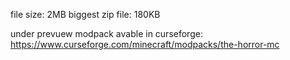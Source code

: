 file size: 2MB
biggest zip file: 180KB

under prevuew
modpack avable in curseforge: https://www.curseforge.com/minecraft/modpacks/the-horror-mc
